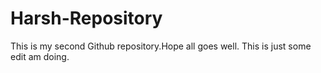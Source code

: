 # Harsh-Repository
This is my second Github repository.Hope all goes well.
This is just some edit am doing.
